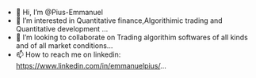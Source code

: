 - 👋 Hi, I’m @Pius-Emmanuel
- 👀 I’m interested in Quantitative finance,Algorithimic trading and Quantitative development ...
- 💞️ I’m looking to collaborate on Trading algorithim softwares of all kinds and of all market conditions...
- 📫 How to reach me on linkedin: https://www.linkedin.com/in/emmanuelpius/...


<!---
Pius-Emmanuel/Pius-Emmanuel is a ✨ special ✨ repository because its `README.md` (this file) appears on your GitHub profile.
You can click the Preview link to take a look at your changes.
--->

